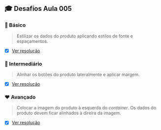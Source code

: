 ## :mortar_board: Desafios Aula 005

### :green_heart: Básico

> Estilizar os dados do produto aplicando estilos de fonte e espaçamentos.

- [x] [Ver resolução][basico]

### :yellow_heart: Intermediário

> Alinhar os botões do produto lateralmente e aplicar margem.

- [x] [Ver resolução][intermediario]

### :heart: Avançado

> Colocar a imagem do produto à esquerda do _container_. Os dados do produto devem ficar alinhados à direira da imagem.

- [x] [Ver resolução][avancado]

[basico]: https://github.com/andyalmeida/loja-fone/commit/8e1490eb1ad60d6755951eddbb619c47d95964d7
[intermediario]: https://github.com/andyalmeida/loja-fone/commit/89b8ab17f84012fed14d1a51c40c9d678c6c77af
[avancado]: https://github.com/andyalmeida/loja-fone/commit/49f11fbd67d88e9423143d67a920dac673596830
